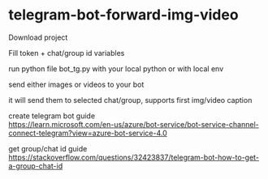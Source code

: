 # telegram-bot-forward-img-video



Download project 

Fill token + chat/group id variables 

run python file bot_tg.py with your local python or with local env

send either images or videos to your bot 

it will send them to selected chat/group,
supports first img/video caption





create telegram bot guide<br />
https://learn.microsoft.com/en-us/azure/bot-service/bot-service-channel-connect-telegram?view=azure-bot-service-4.0

get group/chat id guide<br />
https://stackoverflow.com/questions/32423837/telegram-bot-how-to-get-a-group-chat-id
